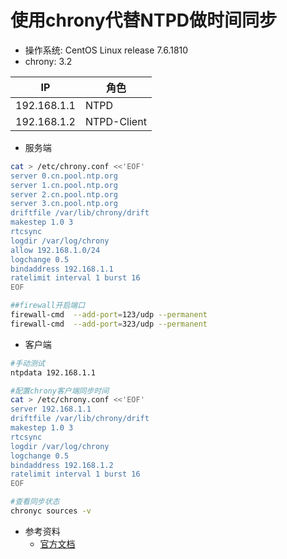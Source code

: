 # 使用chrony代替NTPD做时间同步
* 操作系统: CentOS Linux release 7.6.1810
* chrony: 3.2

|IP|角色|
|-|-|
|192.168.1.1|NTPD|
|192.168.1.2|NTPD-Client|

* 服务端
```bash
cat > /etc/chrony.conf <<'EOF'
server 0.cn.pool.ntp.org
server 1.cn.pool.ntp.org
server 2.cn.pool.ntp.org
server 3.cn.pool.ntp.org
driftfile /var/lib/chrony/drift
makestep 1.0 3
rtcsync
logdir /var/log/chrony
allow 192.168.1.0/24
logchange 0.5
bindaddress 192.168.1.1
ratelimit interval 1 burst 16
EOF

##firewall开启端口
firewall-cmd  --add-port=123/udp --permanent
firewall-cmd  --add-port=323/udp --permanent
```

* 客户端
```bash
#手动测试
ntpdata 192.168.1.1

#配置chrony客户端同步时间
cat > /etc/chrony.conf <<'EOF'
server 192.168.1.1
driftfile /var/lib/chrony/drift
makestep 1.0 3
rtcsync
logdir /var/log/chrony
logchange 0.5
bindaddress 192.168.1.2
ratelimit interval 1 burst 16
EOF

#查看同步状态
chronyc sources -v
```

* 参考资料
  - [官方文档](https://chrony.tuxfamily.org/doc/3.5/chrony.conf.html)